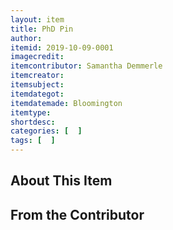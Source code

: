 ```yaml
---
layout: item
title: PhD Pin
author: 
itemid: 2019-10-09-0001
imagecredit: 
itemcontributor: Samantha Demmerle
itemcreator: 
itemsubject: 
itemdategot: 
itemdatemade: Bloomington
itemtype: 
shortdesc: 
categories: [  ]
tags: [  ]
---
```

## About This Item


## From the Contributor
